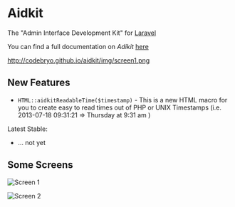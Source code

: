 Aidkit
======

The "Admin Interface Development Kit" for [Laravel](http://www.laravel.com)

You can find a full documentation on *Adikit* [here](http://codebryo.github.io/aidkit/index.html)

http://codebryo.github.io/aidkit/img/screen1.png

## New Features

- `HTML::aidkitReadableTime($timestamp)` - This is a new HTML macro for you to create easy to read times out of PHP or UNIX Timestamps (i.e. 2013-07-18 09:31:21 => Thursday at 9:31 am ) 

Latest Stable:
- ... not yet

## Some Screens

![Screen 1](http://codebryo.github.io/aidkit/img/screen1.png)

![Screen 2](http://codebryo.github.io/aidkit/img/screen2.png)
